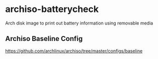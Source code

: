 # archiso-batterycheck
Arch disk image to print out battery information using removable media

## Archiso Baseline Config
https://github.com/archlinux/archiso/tree/master/configs/baseline
